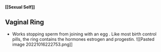 **[[Sexual Self]]**

## Vaginal Ring
- Works stopping sperm from joining with an egg . Like most birth control pills, the ring contains the hormones estrogen and progestin. ![[Pasted image 20221016222753.png]]